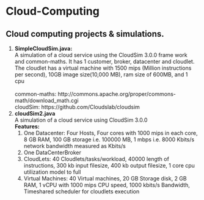 # Cloud-Computing
<h2>Cloud computing projects &amp; simulations.</h2>
<ol>
  <li>
      <b>SimpleCloudSim.java:</b><br>
    A simulation of a cloud service using the CloudSim 3.0.0 frame work and common-maths. It has 1 customer, broker, datacenter and cloudlet. The cloudlet has a virtual machine with 1500 mips (Million instructions per second), 10GB image size(10,000 MB), ram size of 600MB, and 1 cpu<br><br>
    common-maths: http://commons.apache.org/proper/commons-math/download_math.cgi<br>
    cloudSim: https://github.com/Cloudslab/cloudsim
  </li>
  <li>
    <b>cloudSim2.java</b><br>
    A simulation of a cloud service using CloudSim 3.0.0<br>
    <b>Features:</b>
    <ol>
      <li>One Datacenter: Four Hosts, Four cores with 1000 mips in each core, 8 GB RAM, 100 GB storage i.e. 100000 MB, 1 mbps i.e. 8000 Kbits/s           network bandwidth measured as Kbits/s
      </li>
      <li>One DataCenterBroker</li>
      <li>CloudLets: 40 Cloudlets/tasks/workload, 40000 length of instructions, 300 kb input filesize, 400 kb output filesize, 1 core cpu
        utilization model to full</li>
      <li>Virtual Machines: 40 Virtual machines, 20 GB Storage disk, 2 GB RAM, 1 vCPU with 1000 mips CPU speed, 1000 kbits/s Bandwidth, Timeshared scheduler for cloudlets execution</li>
    </ol>
  </li>
 </ol>

